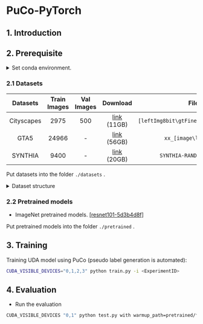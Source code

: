 # PuCo-PyTorch

## 1. Introduction

## 2. Prerequisite

<details>
<summary>
Set conda environment.
</summary>

```bash
conda create -n puco python=3.7
source activate puco

conda install pytorch==1.6.0 torchvision==0.7.0 cudatoolkit=10.1 -c pytorch
conda install scipy=1.6.2 tqdm
pip install git+https://github.com/IDSIA/sacred.git@0.8.3

pip install pymongo # (optional) for MongoObserver
```
</details>


### 2.1 Datasets

|  Datasets  | Train Images | Val Images |                                Download                                 |                  Files                  |
|:----------:|:------------:|:----------:|:-----------------------------------------------------------------------:|:---------------------------------------:|
| Cityscapes |     2975     |    500     |      [link](https://www.cityscapes-dataset.com/downloads/) (11GB)       | `[leftImg8bit\gtFine]_trainvaltest.zip` |
|    GTA5    |    24966     |     -      | [link](https://download.visinf.tu-darmstadt.de/data/from_games/) (56GB) |         `xx_[image\label].zip`          |
|  SYNTHIA   |     9400     |     -      |          [link](http://synthia-dataset.net/downloads/) (20GB)           |        `SYNTHIA-RAND-CITYSCAPES`        |

Put datasets into the folder `./datasets` .

<details>
<summary>
Dataset structure
</summary>

```
./datasets
  ├── CityScape
  │   ├── gtFine
  │   │ ├── train
  │   │ └── val
  │   └── leftImg8bit
  │       ├── train
  │       └── val
  ├── GTA5
  │   ├── images
  │   ├── labels
  │   └── split.mat
  └── SYNTHIA
      ├── GT
      ├── list
      └── RGB
  
```

</details>

### 2.2 Pretrained models

* ImageNet pretrained models. [[resnet101-5d3b4d8f]](https://download.pytorch.org/models/resnet101-5d3b4d8f.pth)

Put pretrained models into the folder `./pretrained` .

## 3. Training

Training UDA model using PuCo (pseudo label generation is automated):

```bash
CUDA_VISIBLE_DEVICES="0,1,2,3" python train.py -i <ExperimentID>
```

## 4. Evaluation

* Run the evaluation

```bash
CUDA_VISIBLE_DEVICES "0,1" python test.py with warmup_path=pretrained/from_gta5_to_cityscapes_on_deeplabv2_best_model_round3.pkl -u
```
